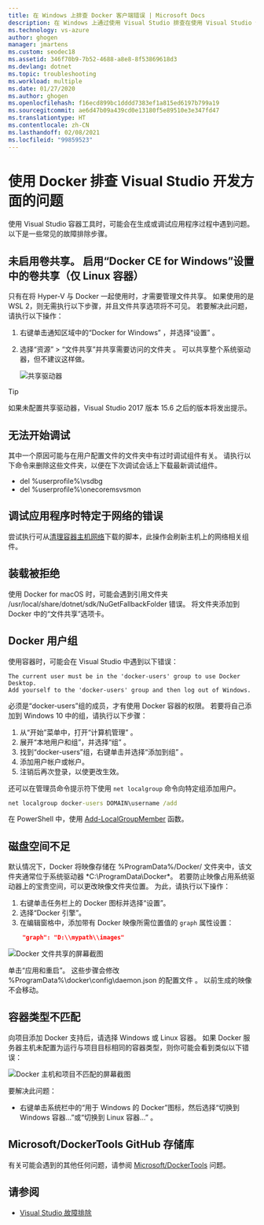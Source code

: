 ```yaml
---
title: 在 Windows 上排查 Docker 客户端错误 | Microsoft Docs
description: 在 Windows 上通过使用 Visual Studio 排查在使用 Visual Studio 创建 Web 应用并将其部署到 Docker 时遇到的问题。
ms.technology: vs-azure
author: ghogen
manager: jmartens
ms.custom: seodec18
ms.assetid: 346f70b9-7b52-4688-a8e8-8f53869618d3
ms.devlang: dotnet
ms.topic: troubleshooting
ms.workload: multiple
ms.date: 01/27/2020
ms.author: ghogen
ms.openlocfilehash: f16ecd899bc1dddd7383ef1a815ed6197b799a19
ms.sourcegitcommit: ae6d47b09a439cd0e13180f5e89510e3e347fd47
ms.translationtype: HT
ms.contentlocale: zh-CN
ms.lasthandoff: 02/08/2021
ms.locfileid: "99859523"
---
```

# <a name="troubleshoot-visual-studio-development-with-docker"></a>使用 Docker 排查 Visual Studio 开发方面的问题

使用 Visual Studio 容器工具时，可能会在生成或调试应用程序过程中遇到问题。 以下是一些常见的故障排除步骤。

## <a name="volume-sharing-is-not-enabled-enable-volume-sharing-in-the-docker-ce-for-windows-settings--linux-containers-only"></a>未启用卷共享。 启用“Docker CE for Windows”设置中的卷共享（仅 Linux 容器）

只有在将 Hyper-V 与 Docker 一起使用时，才需要管理文件共享。 如果使用的是 WSL 2，则无需执行以下步骤，并且文件共享选项将不可见。 若要解决此问题，请执行以下操作：

1. 右键单击通知区域中的“Docker for Windows”  ，并选择“设置”  。
1. 选择“资源” > “文件共享”并共享需要访问的文件夹 。 可以共享整个系统驱动器，但不建议这样做。

    ![共享驱动器](media/troubleshooting-docker-errors/docker-settings-image.png)

> [!TIP]
> 如果未配置共享驱动器，Visual Studio 2017 版本 15.6 之后的版本将发出提示。

## <a name="unable-to-start-debugging"></a>无法开始调试

其中一个原因可能与在用户配置文件的文件夹中有过时调试组件有关。 请执行以下命令来删除这些文件夹，以便在下次调试会话上下载最新调试组件。

- del %userprofile%\vsdbg
- del %userprofile%\onecoremsvsmon

## <a name="errors-specific-to-networking-when-debugging-your-application"></a>调试应用程序时特定于网络的错误

尝试执行可从[清理容器主机网络](https://github.com/MicrosoftDocs/Virtualization-Documentation/tree/master/windows-server-container-tools/CleanupContainerHostNetworking)下载的脚本，此操作会刷新主机上的网络相关组件。

## <a name="mounts-denied"></a>装载被拒绝

使用 Docker for macOS 时，可能会遇到引用文件夹 /usr/local/share/dotnet/sdk/NuGetFallbackFolder 错误。 将文件夹添加到 Docker 中的“文件共享”选项卡。

## <a name="docker-users-group"></a>Docker 用户组

使用容器时，可能会在 Visual Studio 中遇到以下错误：

```
The current user must be in the 'docker-users' group to use Docker Desktop. 
Add yourself to the 'docker-users' group and then log out of Windows.
```

必须是“docker-users”组的成员，才有使用 Docker 容器的权限。  若要将自己添加到 Windows 10 中的组，请执行以下步骤：

1. 从“开始”菜单中，打开“计算机管理”  。
1. 展开“本地用户和组”，并选择“组”   。
1. 找到“docker-users”组，右键单击并选择“添加到组”   。
1. 添加用户帐户或帐户。
1. 注销后再次登录，以使更改生效。

还可以在管理员命令提示符下使用 `net localgroup` 命令向特定组添加用户。

```cmd
net localgroup docker-users DOMAIN\username /add
```

在 PowerShell 中，使用 [Add-LocalGroupMember](/powershell/module/microsoft.powershell.localaccounts/add-localgroupmember) 函数。

## <a name="low-disk-space"></a>磁盘空间不足

默认情况下，Docker 将映像存储在 %ProgramData%/Docker/ 文件夹中，该文件夹通常位于系统驱动器 *C:\ProgramData\Docker\*。 若要防止映像占用系统驱动器上的宝贵空间，可以更改映像文件夹位置。 为此，请执行以下操作：

 1. 右键单击任务栏上的 Docker 图标并选择“设置”。
 1. 选择“Docker 引擎”。 
 1. 在编辑窗格中，添加带有 Docker 映像所需位置值的 `graph` 属性设置：

```json
    "graph": "D:\\mypath\\images"
```

![Docker 文件共享的屏幕截图](media/troubleshooting-docker-errors/docker-daemon-settings.png)

单击“应用和重启”。 这些步骤会修改 %ProgramData%\docker\config\daemon.json 的配置文件  。 以前生成的映像不会移动。

## <a name="container-type-mismatch"></a>容器类型不匹配

向项目添加 Docker 支持后，请选择 Windows 或 Linux 容器。 如果 Docker 服务器主机未配置为运行与项目目标相同的容器类型，则你可能会看到类似以下错误：

![Docker 主机和项目不匹配的屏幕截图](media/troubleshooting-docker-errors/docker-host-config-change-linux-to-windows.png)

要解决此问题：

- 右键单击系统栏中的“用于 Windows 的 Docker”图标，然后选择“切换到 Windows 容器…”或“切换到 Linux 容器…” 。

## <a name="microsoftdockertools-github-repo"></a>Microsoft/DockerTools GitHub 存储库

有关可能会遇到的其他任何问题，请参阅 [Microsoft/DockerTools](https://github.com/microsoft/dockertools/issues) 问题。

## <a name="see-also"></a>请参阅

- [Visual Studio 故障排除](/troubleshoot/visualstudio/welcome-visual-studio/)
